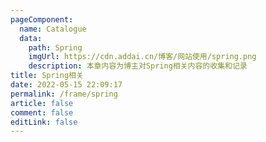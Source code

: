 ```yaml
---
pageComponent:
  name: Catalogue
  data:
    path: Spring
    imgUrl: https://cdn.addai.cn/博客/网站使用/spring.png
    description: 本章内容为博主对Spring相关内容的收集和记录
title: Spring相关
date: 2022-05-15 22:09:17
permalink: /frame/spring
article: false
comment: false
editLink: false
---
```


